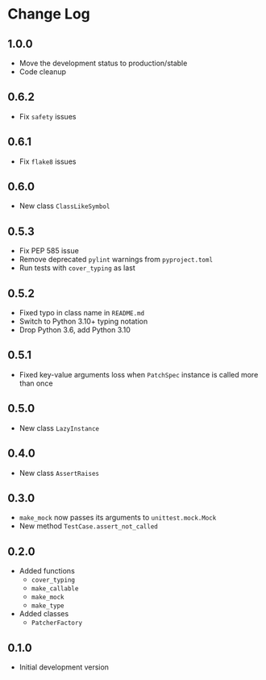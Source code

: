# Change Log

## 1.0.0

* Move the development status to production/stable
* Code cleanup

## 0.6.2

* Fix `safety` issues

## 0.6.1

* Fix `flake8` issues

## 0.6.0

* New class `ClassLikeSymbol`

## 0.5.3

* Fix PEP 585 issue
* Remove deprecated `pylint` warnings from `pyproject.toml`
* Run tests with `cover_typing` as last

## 0.5.2

* Fixed typo in class name in `README.md`
* Switch to Python 3.10+ typing notation
* Drop Python 3.6, add Python 3.10

## 0.5.1

* Fixed key-value arguments loss when `PatchSpec` instance is called more than
  once

## 0.5.0

* New class `LazyInstance`

## 0.4.0

* New class `AssertRaises`

## 0.3.0

* `make_mock` now passes its arguments to `unittest.mock.Mock`
* New method `TestCase.assert_not_called`

## 0.2.0

* Added functions
  * `cover_typing`
  * `make_callable`
  * `make_mock`
  * `make_type`
* Added classes
  * `PatcherFactory`

## 0.1.0

* Initial development version
